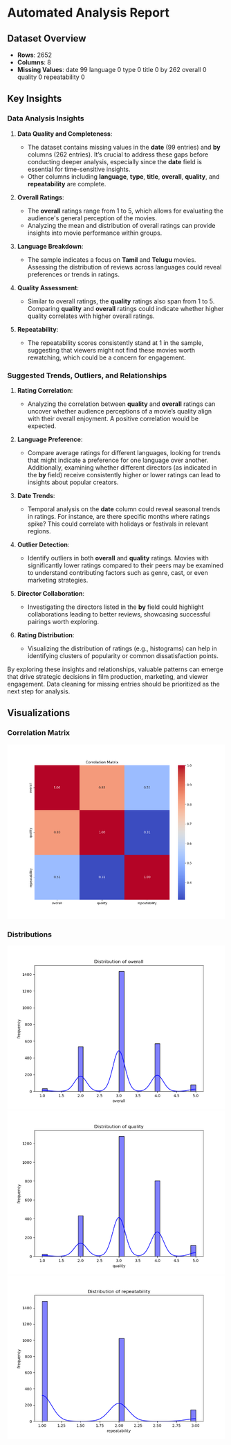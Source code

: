 
# Automated Analysis Report

## Dataset Overview
- **Rows**: 2652
- **Columns**: 8
- **Missing Values**:
date              99
language           0
type               0
title              0
by               262
overall            0
quality            0
repeatability      0

## Key Insights
### Data Analysis Insights

1. **Data Quality and Completeness**:
   - The dataset contains missing values in the **date** (99 entries) and **by** columns (262 entries). It’s crucial to address these gaps before conducting deeper analysis, especially since the **date** field is essential for time-sensitive insights.
   - Other columns including **language**, **type**, **title**, **overall**, **quality**, and **repeatability** are complete.

2. **Overall Ratings**:
   - The **overall** ratings range from 1 to 5, which allows for evaluating the audience's general perception of the movies.
   - Analyzing the mean and distribution of overall ratings can provide insights into movie performance within groups. 

3. **Language Breakdown**:
   - The sample indicates a focus on **Tamil** and **Telugu** movies. Assessing the distribution of reviews across languages could reveal preferences or trends in ratings.

4. **Quality Assessment**:
   - Similar to overall ratings, the **quality** ratings also span from 1 to 5. Comparing **quality** and **overall** ratings could indicate whether higher quality correlates with higher overall ratings.

5. **Repeatability**:
   - The repeatability scores consistently stand at 1 in the sample, suggesting that viewers might not find these movies worth rewatching, which could be a concern for engagement.

### Suggested Trends, Outliers, and Relationships

1. **Rating Correlation**:
   - Analyzing the correlation between **quality** and **overall** ratings can uncover whether audience perceptions of a movie’s quality align with their overall enjoyment. A positive correlation would be expected.

2. **Language Preference**:
   - Compare average ratings for different languages, looking for trends that might indicate a preference for one language over another. Additionally, examining whether different directors (as indicated in the **by** field) receive consistently higher or lower ratings can lead to insights about popular creators.

3. **Date Trends**:
   - Temporal analysis on the **date** column could reveal seasonal trends in ratings. For instance, are there specific months where ratings spike? This could correlate with holidays or festivals in relevant regions.

4. **Outlier Detection**:
   - Identify outliers in both **overall** and **quality** ratings. Movies with significantly lower ratings compared to their peers may be examined to understand contributing factors such as genre, cast, or even marketing strategies.

5. **Director Collaboration**:
   - Investigating the directors listed in the **by** field could highlight collaborations leading to better reviews, showcasing successful pairings worth exploring.

6. **Rating Distribution**:
   - Visualizing the distribution of ratings (e.g., histograms) can help in identifying clusters of popularity or common dissatisfaction points.

By exploring these insights and relationships, valuable patterns can emerge that drive strategic decisions in film production, marketing, and viewer engagement. Data cleaning for missing entries should be prioritized as the next step for analysis.

## Visualizations
### Correlation Matrix
![Correlation Matrix](correlation_matrix.png)

### Distributions
![overall Distribution](overall_distribution.png)
![quality Distribution](quality_distribution.png)
![repeatability Distribution](repeatability_distribution.png)
